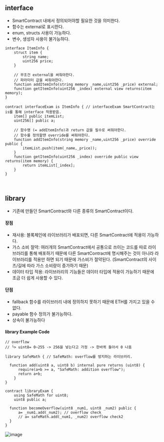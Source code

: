 ## interface
- SmartContract 내에서 정의되어야할 필요한 것을 의미한다.
- 함수는 external로 표시한다.
- enum, structs 사용이 가능하다.
- 변수, 생성자 사용이 불가능하다.
```solidity
interface ItemInfo {
    struct item {
        string name;
        uint256 price;
    }
    
    // 무조건 external을 써줘야한다.
    // 파라미터 값을 써줘야한다.
    function addItemInfo(string memory _name,uint256 _price) external;
    function getItemInfo(uint256 _index) external view returns(item memory);
}

contract interfaceExam is ItemInfo { // interfaceExam SmartContract는 is를 통해 interface 적용받음.
    item[] public itemList;
    uint256[] public a;
    
    // 함수명 (= addItemInfo)과 return 값을 필수로 써줘야한다. 
    // 함수를 정의할땐 override를 써줘야한다.
    function addItemInfo(string memory _name,uint256 _price) override public {
        itemList.push(item(_name,_price));
    }
    function getItemInfo(uint256 _index) override public view returns(item memory) {
        return itemList[_index];
    }
}
```

<br>

## library
- 기존에 만들던 SmartContract와 다른 종류의 SmartContract이다.

#### 장점
- 재사용: 블록체인에 라이브러리가 배포되면, 다른 SmartContract에 적용이 가능하다.
- 가스 소비 절약: 여러개의 SmartContract에서 공통으로 쓰이는 코드를 따로 라이브러리를 통해 배포하기 때문에 다른 SmartContract에 명시해주는 것이 아니라 라이브러리를 적용만 하면 되기 때문에 가스비가 절약된다. (SmartContract의 사이즈/길에 따라 가스 소비량이 증가하기 때문)
- 데이터 타입 적용: 라이브러리의 기능들은 데이터 타입에 적용이 가능하기 때문에 조금 더 쉽게 사용할 수 있다.

#### 단점
- fallback 함수를 라이브러리 내에 정의하지 못하기 때문에 ETH를 가지고 있을 수 없다.
- payable 함수 정의가 불가능하다.
- 상속이 불가능하다

#### library Example Code
```solidity
// overflow
// └> uint8= 0~255 -> 256을 넣는다고 가정 -> 한바퀴 돌아서 0 나옴

library SafeMath { // SafeMath: overflow를 방지하는 라이브러리.
    
  function add(uint8 a, uint8 b) internal pure returns (uint8) {
      require(a+b >= a, "SafeMath: addition overflow");
      return a+b;
    }
}

contract libraryExam {
    using SafeMath for uint8;
    uint8 public a;
    
  function becomeOverflow(uint8 _num1, uint8 _num2) public {
      a= _num1.add(_num2); // overflow check
      // a= safeMath.add(_num1, _num2) overflow check2
  }
}
```
![image](https://user-images.githubusercontent.com/79950504/183913213-ffd48f60-d825-49ef-83fa-f37a4397e008.png)



